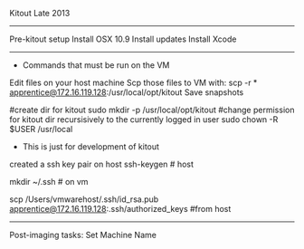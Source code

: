 Kitout Late 2013

---
Pre-kitout setup
Install OSX 10.9
Install updates
Install Xcode

---

* Commands that must be run on the VM

Edit files on your host machine
Scp those files to VM with:
scp -r * apprentice@172.16.119.128:/usr/local/opt/kitout
Save snapshots

#create dir for kitout
sudo mkdir -p /usr/local/opt/kitout
#change permission for kitout dir recursisively to the currently logged in user
sudo chown -R $USER /usr/local

* This is just for development of kitout

created a ssh key pair on host
ssh-keygen # host

mkdir ~/.ssh # on vm

scp /Users/vmwarehost/.ssh/id_rsa.pub apprentice@172.16.119.128:.ssh/authorized_keys #from host

---
Post-imaging tasks:
Set Machine Name
